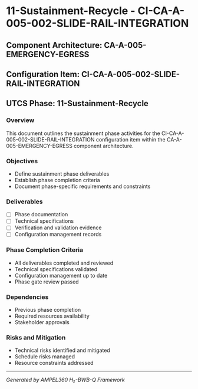 # 11-Sustainment-Recycle - CI-CA-A-005-002-SLIDE-RAIL-INTEGRATION

## Component Architecture: CA-A-005-EMERGENCY-EGRESS
## Configuration Item: CI-CA-A-005-002-SLIDE-RAIL-INTEGRATION
## UTCS Phase: 11-Sustainment-Recycle

### Overview
This document outlines the sustainment phase activities for the CI-CA-A-005-002-SLIDE-RAIL-INTEGRATION configuration item within the CA-A-005-EMERGENCY-EGRESS component architecture.

### Objectives
- Define sustainment phase deliverables
- Establish phase completion criteria
- Document phase-specific requirements and constraints

### Deliverables
- [ ] Phase documentation
- [ ] Technical specifications
- [ ] Verification and validation evidence
- [ ] Configuration management records

### Phase Completion Criteria
- All deliverables completed and reviewed
- Technical specifications validated
- Configuration management up to date
- Phase gate review passed

### Dependencies
- Previous phase completion
- Required resources availability
- Stakeholder approvals

### Risks and Mitigation
- Technical risks identified and mitigated
- Schedule risks managed
- Resource constraints addressed

---
*Generated by AMPEL360 H₂-BWB-Q Framework*
